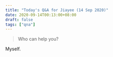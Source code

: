 ```yaml
---
title: "Today's Q&A for Jiayee (14 Sep 2020)"
date: 2020-09-14T00:13:00+08:00
draft: false
tags: ["qna"]
---
```

> Who can help you?

Myself.
